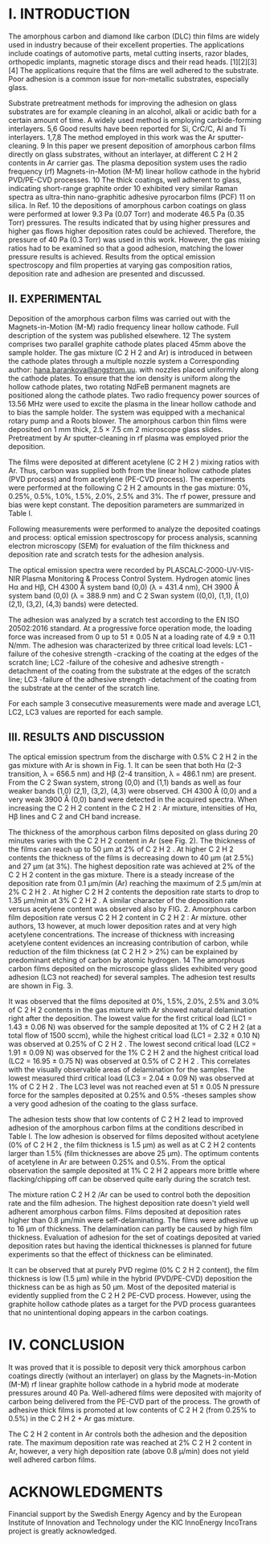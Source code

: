 # I. INTRODUCTION

The amorphous carbon and diamond like carbon (DLC) thin films are widely used in industry because of their excellent properties. The applications include coatings of automotive parts, metal cutting inserts, razor blades, orthopedic implants, magnetic storage discs and their read heads. [1][2][3][4] The applications require that the films are well adhered to the substrate. Poor adhesion is a common issue for non-metallic substrates, especially glass.

Substrate pretreatment methods for improving the adhesion on glass substrates are for example cleaning in an alcohol, alkali or acidic bath for a certain amount of time. A widely used method is employing carbide-forming interlayers. 5,6 Good results have been reported for Si, CrC/C, Al and Ti interlayers. 1,7,8 The method employed in this work was the Ar sputter-cleaning. 9 In this paper we present deposition of amorphous carbon films directly on glass substrates, without an interlayer, at different C 2 H 2 contents in Ar carrier gas. The plasma deposition system uses the radio frequency (rf) Magnets-in-Motion (M-M) linear hollow cathode in the hybrid PVD/PE-CVD processes. 10 The thick coatings, well adherent to glass, indicating short-range graphite order 10 exhibited very similar Raman spectra as ultra-thin nano-graphitic adhesive pyrocarbon films (PCF) 11 on silica. In Ref. 10 the depositions of amorphous carbon coatings on glass were performed at lower 9.3 Pa (0.07 Torr) and moderate 46.5 Pa (0.35 Torr) pressures. The results indicated that by using higher pressures and higher gas flows higher deposition rates could be achieved. Therefore, the pressure of 40 Pa (0.3 Torr) was used in this work. However, the gas mixing ratios had to be examined so that a good adhesion, matching the lower pressure results is achieved. Results from the optical emission spectroscopy and film properties at varying gas composition ratios, deposition rate and adhesion are presented and discussed.

## II. EXPERIMENTAL

Deposition of the amorphous carbon films was carried out with the Magnets-in-Motion (M-M) radio frequency linear hollow cathode. Full description of the system was published elsewhere. 12 The system comprises two parallel graphite cathode plates placed 45mm above the sample holder. The gas mixture (C 2 H 2 and Ar) is introduced in between the cathode plates through a multiple nozzle system a Corresponding author: hana.barankova@angstrom.uu.  with nozzles placed uniformly along the cathode plates. To ensure that the ion density is uniform along the hollow cathode plates, two rotating NdFeB permanent magnets are positioned along the cathode plates. Two radio frequency power sources of 13.56 MHz were used to excite the plasma in the linear hollow cathode and to bias the sample holder. The system was equipped with a mechanical rotary pump and a Roots blower. The amorphous carbon thin films were deposited on 1 mm thick, 2.5 × 7.5 cm 2 microscope glass slides. Pretreatment by Ar sputter-cleaning in rf plasma was employed prior the deposition.

The films were deposited at different acetylene (C 2 H 2 ) mixing ratios with Ar. Thus, carbon was supplied both from the linear hollow cathode plates (PVD process) and from acetylene (PE-CVD process). The experiments were performed at the following C 2 H 2 amounts in the gas mixture: 0%, 0.25%, 0.5%, 1.0%, 1.5%, 2.0%, 2.5% and 3%. The rf power, pressure and bias were kept constant. The deposition parameters are summarized in Table I.

Following measurements were performed to analyze the deposited coatings and process: optical emission spectroscopy for process analysis, scanning electron microscopy (SEM) for evaluation of the film thickness and deposition rate and scratch tests for the adhesion analysis.

The optical emission spectra were recorded by PLASCALC-2000-UV-VIS-NIR Plasma Monitoring & Process Control System. Hydrogen atomic lines Hα and Hβ, CH 4300 Å system band (0,0) (λ = 431.4 nm), CH 3900 Å system band (0,0) (λ = 388.9 nm) and C 2 Swan system ((0,0), (1,1), (1,0) (2,1), (3,2), (4,3) bands) were detected.

The adhesion was analyzed by a scratch test according to the EN ISO 20502:2016 standard. At a progressive force operation mode, the loading force was increased from 0 up to 51 ± 0.05 N at a loading rate of 4.9 ± 0.11 N/mm. The adhesion was characterized by three critical load levels: LC1 -failure of the cohesive strength -cracking of the coating at the edges of the scratch line; LC2 -failure of the cohesive and adhesive strength -detachment of the coating from the substrate at the edges of the scratch line; LC3 -failure of the adhesive strength -detachment of the coating from the substrate at the center of the scratch line.

For each sample 3 consecutive measurements were made and average LC1, LC2, LC3 values are reported for each sample.

## III. RESULTS AND DISCUSSION

The optical emission spectrum from the discharge with 0.5% C 2 H 2 in the gas mixture with Ar is shown in Fig. 1. It can be seen that both Hα (2-3 transition, λ = 656.5 nm) and Hβ (2-4 transition, λ = 486.1 nm) are present. From the C 2 Swan system, strong (0,0) and (1,1) bands as well as four weaker bands (1,0) (2,1), (3,2), (4,3) were observed. CH 4300 Å (0,0) and a very weak 3900 Å (0,0) band were detected in the acquired spectra. When increasing the C 2 H 2 content in the C 2 H 2 : Ar mixture, intensities of Hα, Hβ lines and C 2 and CH band increase.

The thickness of the amorphous carbon films deposited on glass during 20 minutes varies with the C 2 H 2 content in Ar (see Fig. 2). The thickness of the films can reach up to 50 µm at 2% of C 2 H 2 . At higher C 2 H 2 contents the thickness of the films is decreasing down to 40 µm (at 2.5%) and 27 µm (at 3%). The highest deposition rate was achieved at 2% of the C 2 H 2 content in the gas mixture. There is a steady increase of the deposition rate from 0.1 µm/min (Ar) reaching the maximum of 2.5 µm/min at 2% C 2 H 2 . At higher C 2 H 2 contents the deposition rate starts to drop to 1.35 µm/min at 3% C 2 H 2 . A similar character of the deposition rate versus acetylene content was observed also by FIG. 2. Amorphous carbon film deposition rate versus C 2 H 2 content in C 2 H 2 : Ar mixture. other authors, 13 however, at much lower deposition rates and at very high acetylene concentrations. The increase of thickness with increasing acetylene content evidences an increasing contribution of carbon, while reduction of the film thickness (at C 2 H 2 > 2%) can be explained by predominant etching of carbon by atomic hydrogen. 14 The amorphous carbon films deposited on the microscope glass slides exhibited very good adhesion (LC3 not reached) for several samples. The adhesion test results are shown in Fig. 3.

It was observed that the films deposited at 0%, 1.5%, 2.0%, 2.5% and 3.0% of C 2 H 2 contents in the gas mixture with Ar showed natural delamination right after the deposition. The lowest value for the first critical load (LC1 = 1.43 ± 0.06 N) was observed for the sample deposited at 1% of C 2 H 2 (at a total flow of 1500 sccm), while the highest critical load (LC1 = 2.32 ± 0.10 N) was observed at 0.25% of C 2 H 2 . The lowest second critical load (LC2 = 1.91 ± 0.09 N) was observed for the 1% C 2 H 2 and the highest critical load (LC2 = 16.95 ± 0.75 N) was observed at 0.5% of C 2 H 2 . This correlates with the visually observable areas of delamination for the samples. The lowest measured third critical load (LC3 = 2.04 ± 0.09 N) was observed at 1% of C 2 H 2 . The LC3 level was not reached even at 51 ± 0.05 N pressure force for the samples deposited at 0.25% and 0.5% -theses samples show a very good adhesion of the coating to the glass surface.

The adhesion tests show that low contents of C 2 H 2 lead to improved adhesion of the amorphous carbon films at the conditions described in Table I. The low adhesion is observed for films deposited without acetylene (0% of C 2 H 2 , the film thickness is 1.5 µm) as well as at C 2 H 2 contents larger than 1.5% (film thicknesses are above 25 µm). The optimum contents of acetylene in Ar are between 0.25% and 0.5%. From the optical observation the sample deposited at 1% C 2 H 2 appears more brittle where flacking/chipping off can be observed quite early during the scratch test.

The mixture ration C 2 H 2 /Ar can be used to control both the deposition rate and the film adhesion. The highest deposition rate doesn't yield well adherent amorphous carbon films. Films deposited at deposition rates higher than 0.8 µm/min were self-delaminating. The films were adhesive up to 16 µm of thickness. The delamination can partly be caused by high film thickness. Evaluation of adhesion for the set of coatings deposited at varied deposition rates but having the identical thicknesses is planned for future experiments so that the effect of thickness can be eliminated.

It can be observed that at purely PVD regime (0% C 2 H 2 content), the film thickness is low (1.5 µm) while in the hybrid (PVD/PE-CVD) deposition the thickness can be as high as 50 µm. Most of the deposited material is evidently supplied from the C 2 H 2 PE-CVD process. However, using the graphite hollow cathode plates as a target for the PVD process guarantees that no unintentional doping appears in the carbon coatings.

# IV. CONCLUSION

It was proved that it is possible to deposit very thick amorphous carbon coatings directly (without an interlayer) on glass by the Magnets-in-Motion (M-M) rf linear graphite hollow cathode in a hybrid mode at moderate pressures around 40 Pa. Well-adhered films were deposited with majority of carbon being delivered from the PE-CVD part of the process. The growth of adhesive thick films is promoted at low contents of C 2 H 2 (from 0.25% to 0.5%) in the C 2 H 2 + Ar gas mixture.

The C 2 H 2 content in Ar controls both the adhesion and the deposition rate. The maximum deposition rate was reached at 2% C 2 H 2 content in Ar, however, a very high deposition rate (above 0.8 µ/min) does not yield well adhered carbon films.

# ACKNOWLEDGMENTS

Financial support by the Swedish Energy Agency and by the European Institute of Innovation and Technology under the KIC InnoEnergy IncoTrans project is greatly acknowledged.

